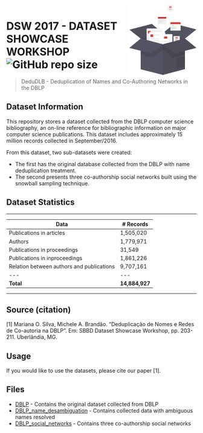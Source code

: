 <img src="icon.png" align="right" />

# DSW 2017 - DATASET SHOWCASE WORKSHOP ![GitHub repo size](https://img.shields.io/github/repo-size/marianaossilva/DSW2017.svg?color=d43f3a)

> DeduDLB - Deduplication of Names and Co-Authoring Networks in the DBLP

## Dataset Information

This repository stores a dataset collected from the DBLP computer science bibliography, an on-line reference for bibliographic information on major computer science publications. This dataset includes approximately 15 million records collected in September/2016. 

From this dataset, two sub-datasets were created:
- The first has the original database collected from the DBLP with name deduplication treatment.
- The second presents three co-authorship social networks built using the snowball sampling technique.

## Dataset Statistics

---
**Data** | **# Records**
--- | ---
Publications in articles | 1,505,020
Authors | 1,779,971
Publications in proceedings | 31,549
Publications in inproceedings | 1,861,226
Relation between authors and publications | 9,707,161
--- | ---
**Total** | **14,884,927**
---

## Source (citation)

[1] Mariana O. Silva, Michele A. Brandão. “Deduplicação de Nomes e Redes de Co-autoria na DBLP”. Em: SBBD Dataset Showcase Workshop, pp. 203-211. Uberlândia, MG.

## Usage

If you would like to use the datasets, please cite our paper [1].

## Files

* [DBLP](https://drive.google.com/open?id=0BxcdZUa_SVMcdzhLeWJuREd0UW8) - Contains the original dataset collected from DBLP
* [DBLP_name_desambiguation](https://drive.google.com/open?id=0BxcdZUa_SVMcUWhia01EUDVTY0U) - Contains collected data with ambiguous names resolved
* [DBLP_social_networks](https://drive.google.com/open?id=0BxcdZUa_SVMcVTI4WnhscTNESnM) - Contains three co-authorship social networks
